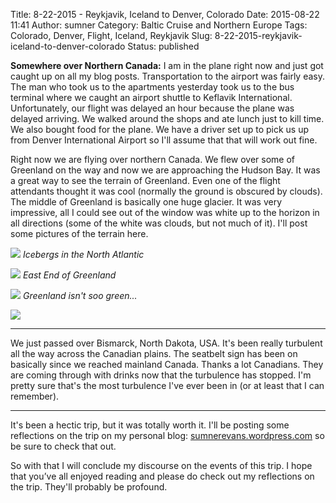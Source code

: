 Title: 8-22-2015 - Reykjavik, Iceland to Denver, Colorado
Date: 2015-08-22 11:41
Author: sumner
Category: Baltic Cruise and Northern Europe
Tags: Colorado, Denver, Flight, Iceland, Reykjavik
Slug: 8-22-2015-reykjavik-iceland-to-denver-colorado
Status: published

**Somewhere over Northern Canada:** I am in the plane right now and just got
caught up on all my blog posts. Transportation to the airport was fairly easy.
The man who took us to the apartments yesterday took us to the bus terminal
where we caught an airport shuttle to Keflavik International. Unfortunately, our
flight was delayed an hour because the plane was delayed arriving. We walked
around the shops and ate lunch just to kill time. We also bought food for the
plane. We have a driver set up to pick us up from Denver International Airport
so I'll assume that that will work out fine.

Right now we are flying over northern Canada. We flew over some of Greenland on
the way and now we are approaching the Hudson Bay. It was a great way to see the
terrain of Greenland. Even one of the flight attendants thought it was cool
(normally the ground is obscured by clouds). The middle of Greenland is
basically one huge glacier. It was very impressive, all I could see out of the
window was white up to the horizon in all directions (some of the white was
clouds, but not much of it). I'll post some pictures of the terrain here.

[![]({filename}/images/baltic-cruise/plane-icebergs.jpg)]({filename}/images/baltic-cruise/plane-icebergs.jpg)
*Icebergs in the North Atlantic*

[![]({filename}/images/baltic-cruise/plane-greenland1.jpg)]({filename}/images/baltic-cruise/plane-greenland1.jpg)
*East End of Greenland*

[![]({filename}/images/baltic-cruise/plane-greenland2.jpg)]({filename}/images/baltic-cruise/plane-greenland2.jpg)
*Greenland isn't soo green...*

[![]({filename}/images/baltic-cruise/plane-greenland3.jpg)]({filename}/images/baltic-cruise/plane-greenland3.jpg)

------------------------------------------------------------------------

We just passed over Bismarck, North Dakota, USA. It's been really turbulent all
the way across the Canadian plains. The seatbelt sign has been on basically
since we reached mainland Canada. Thanks a lot Canadians. They are coming
through with drinks now that the turbulence has stopped. I'm pretty sure that's
the most turbulence I've ever been in (or at least that I can remember).

------------------------------------------------------------------------

It's been a hectic trip, but it was totally worth it. I'll be posting some
reflections on the trip on my personal blog:
[sumnerevans.wordpress.com](https://sumnerevans.wordpress.com) so be sure to
check that out.

So with that I will conclude my discourse on the events of this trip. I hope
that you’ve all enjoyed reading and please do check out my reflections on the
trip. They'll probably be profound.
